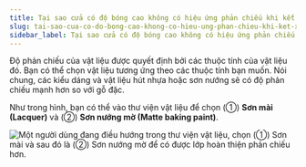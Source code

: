 ```yaml
---
title: Tại sao cửa có độ bóng cao không có hiệu ứng phản chiếu khi kết xuất?
slug: tai-sao-cua-co-do-bong-cao-khong-co-hieu-ung-phan-chieu-khi-ket-xuat
sidebar_label: Tại sao cửa có độ bóng cao không có hiệu ứng phản chiếu khi kết xuất?
---
```


Độ phản chiếu của vật liệu được quyết định bởi các thuộc tính của vật liệu đó. Bạn có thể chọn vật liệu tương ứng theo các thuộc tính bạn muốn. Nói chung, các kiểu dáng và vật liệu hút nhựa hoặc sơn nướng sẽ có độ phản chiếu mạnh hơn so với gỗ đặc.

Như trong hình, bạn có thể vào thư viện vật liệu để chọn (①) **Sơn mài (Lacquer)** và (②) **Sơn nướng mờ (Matte baking paint)**.

![Một người dùng đang điều hướng trong thư viện vật liệu, chọn (①) Sơn mài và sau đó là (②) Sơn nướng mờ để có được lớp hoàn thiện phản chiếu hơn.](https://storage.googleapis.com/jegavn_kb/images/353ff2ba-e1f5-409e-98de-18030e1f5dbe.png)